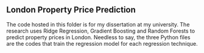 ## London Property Price Prediction

The code hosted in this folder is for my dissertation at my university. The research uses Ridge Regression, Gradient Boosting and Random Forests to predict property prices in London. Needless to say, the three Python files are the codes that train the regression model for each regression technique. 